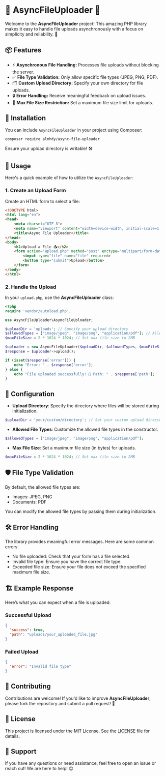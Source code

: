 
# 🎉 AsyncFileUploader  🚀

Welcome to the **AsyncFileUploader** project! This amazing PHP library makes it easy to handle file uploads asynchronously with a focus on simplicity and reliability. 🎊

## 📦 Features

- ⚡ **Asynchronous File Handling:** Processes file uploads without blocking the server.
- ✅ **File Type Validation:** Only allow specific file types (JPEG, PNG, PDF).
- 🗂️ **Custom Upload Directory:** Specify your own directory for file uploads.
- 🔒 **Error Handling:** Receive meaningful feedback on upload issues.
- 📏 **Max File Size Restriction:** Set a maximum file size limit for uploads.

## 📄 Installation

You can include `AsyncFileUploader` in your project using Composer:

```bash
composer require almhdy/async-file-uploader
```

Ensure your upload directory is writable! 🛠️

## 🚀 Usage

Here's a quick example of how to utilize the `AsyncFileUploader`:

### 1. Create an Upload Form

Create an HTML form to select a file:

```html
<!DOCTYPE html>
<html lang="en">
<head>
    <meta charset="UTF-8">
    <meta name="viewport" content="width=device-width, initial-scale=1.0">
    <title>Async File Uploader</title>
</head>
<body>
    <h2>Upload a File 📤</h2>
    <form action="upload.php" method="post" enctype="multipart/form-data">
        <input type="file" name="file" required>
        <button type="submit">Upload</button>
    </form>
</body>
</html>
```

### 2. Handle the Upload

In your `upload.php`, use the **AsyncFileUploader** class:

```php
<?php
require 'vendor/autoload.php';

use AsyncFileUploader\AsyncFileUploader;

$uploadDir = 'uploads'; // Specify your upload directory
$allowedTypes = ["image/jpeg", "image/png", "application/pdf"]; // Allowed file types
$maxFileSize = 2 * 1024 * 1024; // Set max file size to 2MB

$uploader = new AsyncFileUploader($uploadDir, $allowedTypes, $maxFileSize);
$response = $uploader->upload();

if (isset($response['error'])) {
    echo "Error: " . $response['error'];
} else {
    echo "File uploaded successfully! 🎉 Path: " . $response['path'];
}
```

## 🔧 Configuration

- **Upload Directory**: Specify the directory where files will be stored during initialization.

```php
$uploadDir = 'your/custom/directory'; // Set your custom upload directory
```

- **Allowed File Types**: Customize the allowed file types in the constructor.

```php
$allowedTypes = ["image/jpeg", "image/png", "application/pdf"];
```

- **Max File Size**: Set a maximum file size (in bytes) for uploads.

```php
$maxFileSize = 2 * 1024 * 1024; // Set max file size to 2MB
```

## 🛡️ File Type Validation

By default, the allowed file types are:

- Images: JPEG, PNG
- Documents: PDF

You can modify the allowed file types by passing them during initialization.

## 🛠️ Error Handling

The library provides meaningful error messages. Here are some common errors:

- No file uploaded: Check that your form has a file selected.
- Invalid file type: Ensure you have the correct file type.
- Exceeded file size: Ensure your file does not exceed the specified maximum file size.

## 🏗️ Example Response

Here’s what you can expect when a file is uploaded:

### Successful Upload

```json
{
  "success": true,
  "path": "uploads/your_uploaded_file.jpg"
}
```

### Failed Upload

```json
{
  "error": "Invalid file type"
}
```

## 📅 Contributing

Contributions are welcome! If you'd like to improve **AsyncFileUploader**, please fork the repository and submit a pull request! 👐

## 📝 License

This project is licensed under the MIT License. See the [LICENSE](LICENSE) file for details.

## 🌟 Support

If you have any questions or need assistance, feel free to open an issue or reach out! We are here to help! 😊